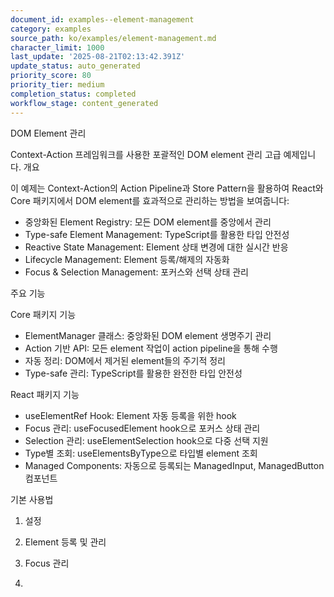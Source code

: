 ```yaml
---
document_id: examples--element-management
category: examples
source_path: ko/examples/element-management.md
character_limit: 1000
last_update: '2025-08-21T02:13:42.391Z'
update_status: auto_generated
priority_score: 80
priority_tier: medium
completion_status: completed
workflow_stage: content_generated
---
```

DOM Element 관리

Context-Action 프레임워크를 사용한 포괄적인 DOM element 관리 고급 예제입니다. 개요

이 예제는 Context-Action의 Action Pipeline과 Store Pattern을 활용하여 React와 Core 패키지에서 DOM element를 효과적으로 관리하는 방법을 보여줍니다:

- 중앙화된 Element Registry: 모든 DOM element를 중앙에서 관리
- Type-safe Element Management: TypeScript를 활용한 타입 안전성
- Reactive State Management: Element 상태 변경에 대한 실시간 반응
- Lifecycle Management: Element 등록/해제의 자동화
- Focus & Selection Management: 포커스와 선택 상태 관리

주요 기능

Core 패키지 기능
- ElementManager 클래스: 중앙화된 DOM element 생명주기 관리
- Action 기반 API: 모든 element 작업이 action pipeline을 통해 수행
- 자동 정리: DOM에서 제거된 element들의 주기적 정리
- Type-safe 관리: TypeScript를 활용한 완전한 타입 안전성

React 패키지 기능
- useElementRef Hook: Element 자동 등록을 위한 hook
- Focus 관리: useFocusedElement hook으로 포커스 상태 관리
- Selection 관리: useElementSelection hook으로 다중 선택 지원
- Type별 조회: useElementsByType으로 타입별 element 조회
- Managed Components: 자동으로 등록되는 ManagedInput, ManagedButton 컴포넌트

기본 사용법

1. 설정

2. Element 등록 및 관리

3. Focus 관리

4.
